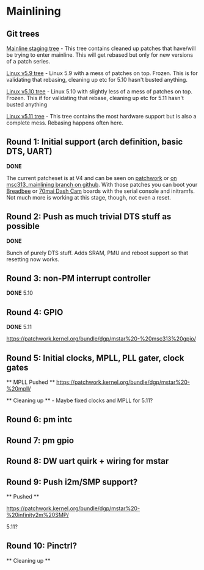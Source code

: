 # Mainlining

## Git trees

[Mainline staging tree](https://github.com/fifteenhex/linux/tree/msc313_mainlining) - This tree contains cleaned up patches that have/will be trying to enter mainline. This will get rebased but only for new versions of a patch series.

[Linux v5.9 tree](https://github.com/fifteenhex/linux/tree/mstar_v5_9_rebase) - Linux 5.9 with a mess of patches on top. Frozen. This is for validating that rebasing, cleaning up etc for 5.10 hasn't busted anything.

[Linux v5.10 tree](https://github.com/fifteenhex/linux/tree/mstar_v5_10_rebase) - Linux 5.10 with slightly less of a mess of patches on top. Frozen. This if for validating that rebase, cleaning up etc for 5.11 hasn't busted anything

[Linux v5.11 tree](https://github.com/fifteenhex/linux/tree/mstar_v5_11_rebase) - This tree contains the most hardware support but is also a complete mess. Rebasing happens often here.

## Round 1: Initial support (arch definition, basic DTS, UART)

**DONE**

The current patcheset is at V4 and can be seen on [patchwork](https://patchwork.kernel.org/cover/11607257/) or [on msc313_mainlining branch on github](https://github.com/fifteenhex/linux/commits/msc313_mainlining). With those patches you can boot your [Breadbee](https://github.com/breadbee/breadbee/) or [70mai Dash Cam](boards/dashcamlite.md) boards with the serial console and initramfs. Not much more is working at this stage, though, not even a reset.

## Round 2: Push as much trivial DTS stuff as possible

**DONE**

Bunch of purely DTS stuff. Adds SRAM, PMU and reboot support so that resetting now works.

## Round 3: non-PM interrupt controller

**DONE** 5.10

## Round 4: GPIO

**DONE** 5.11

https://patchwork.kernel.org/bundle/dgp/mstar%20-%20msc313%20gpio/


## Round 5: Initial clocks, MPLL, PLL gater, clock gates

** MPLL Pushed ** 
https://patchwork.kernel.org/bundle/dgp/mstar%20-%20mpll/

** Cleaning up ** - Maybe fixed clocks and MPLL for 5.11?

## Round 6: pm intc

## Round 7: pm gpio

## Round 8: DW uart quirk + wiring for mstar

## Round 9: Push i2m/SMP support?

** Pushed **

https://patchwork.kernel.org/bundle/dgp/mstar%20-%20infinity2m%20SMP/

5.11?

## Round 10: Pinctrl?

** Cleaning up **
